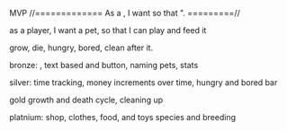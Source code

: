 MVP
//============= As a <type-of-user>, I want <some-capability> so that <benefit-received>". =========//

as a player, I want a pet, so that I can play and feed it

grow, die, hungry, bored, clean after it.

bronze:
, text based and button, naming pets, stats

silver:
time tracking, money increments over time, hungry and bored bar

gold
growth and death cycle, cleaning up

platnium:
shop, clothes, food, and toys species and breeding
